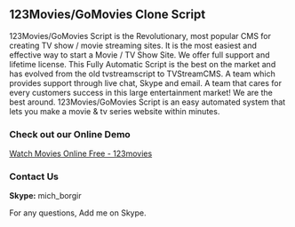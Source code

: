 <h2>123Movies/GoMovies Clone Script</h2>

123Movies/GoMovies Script is the Revolutionary, most popular CMS for creating TV show / movie streaming sites. It is the most easiest and effective way to start a Movie / TV Show Site. We offer full support and lifetime license. This Fully Automatic Script is the best on the market and has evolved from the old tvstreamscript to TVStreamCMS. A team which provides support through live chat, Skype and email. A team that cares for every customers success in this large entertainment market! We are the best around.
123Movies/GoMovies Script is an easy automated system that lets you make a movie & tv series website within minutes.

<h3>Check out our Online Demo</h3>
<a href="https://is123moviesto.com/" target="_blank">Watch Movies Online Free - 123movies</a>

<h3>Contact Us</h3>
<strong>Skype:</strong> mich_borgir

For any questions, Add me on Skype. 
